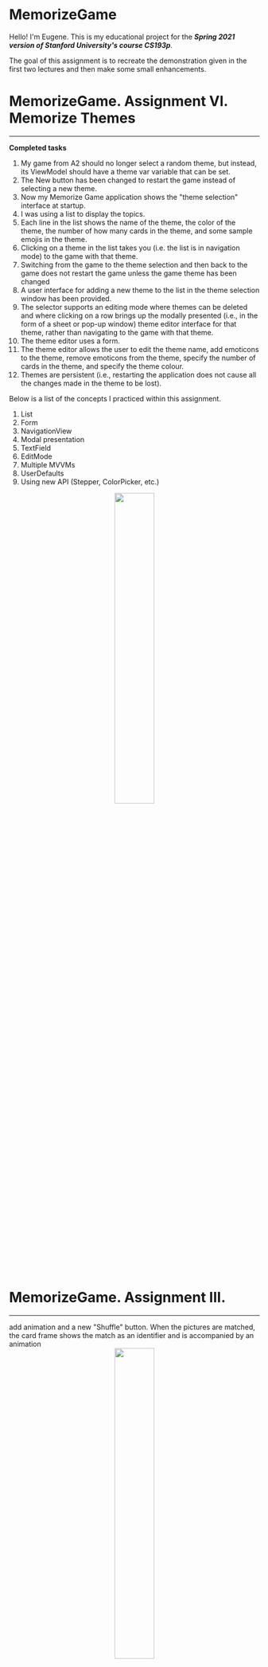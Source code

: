 # MemorizeGame

Hello! I'm Eugene.
This is my educational project for the ***Spring 2021 version of Stanford University's course CS193p***.

The goal of this assignment is to recreate the demonstration given in the first two lectures and then make some small enhancements.

# MemorizeGame. Assignment VI. Memorize Themes
<hr>

**Completed tasks**
1. My game from A2 should no longer select a random theme, but instead, its ViewModel should have a theme var variable that can be set.
2. The New button has been changed to restart the game instead of selecting a new theme.
3. Now my Memorize Game application shows the "theme selection" interface at startup. 
4. I was using a list to display the topics.
5. Each line in the list shows the name of the theme, the color of the theme, the number of how many cards in the theme, and some sample emojis in the theme.
6. Clicking on a theme in the list takes you (i.e. the list is in navigation mode) to the game with that theme.
7. Switching from the game to the theme selection and then back to the game does not restart the game unless the game theme has been changed 
8. A user interface for adding a new theme to the list in the theme selection window has been provided.
10. The selector supports an editing mode where themes can be deleted and where clicking on a row brings up the modally presented (i.e., in the form of a sheet or pop-up window) theme editor interface for that theme, rather than navigating to the game with that theme.
11. The theme editor uses a form.
12. The theme editor allows the user to edit the theme name, add emoticons to the theme, remove emoticons from the theme, specify the number of cards in the theme, and specify the theme colour.
13. Themes are persistent (i.e., restarting the application does not cause all the changes made in the theme to be lost).

Below is a list of the concepts I practiced within this assignment.
1. List
2. Form
3. NavigationView
4. Modal presentation
5. TextField
6. EditMode
7. Multiple MVVMs
8. UserDefaults
9. Using new API (Stepper, ColorPicker, etc.)


<div align="center">
     <img src = "2023-07-09 19.43.10.gif" width = "40%">
</div>

   
# MemorizeGame. Assignment III.
<hr>
add animation and a new "Shuffle" button. When the pictures are matched, the card frame shows the match as an identifier and is accompanied by an animation

<div align="center">
     <img src = "MemorizeGame/2023-06-26 20.09.26.gif" width = "40%">
</div>



# MemorizeGame. Assignment II.
<hr>

The goal of this assignment is to continue to recreate the demonstrations given in the first four lectures and then make some bigger enhancements. 
**MVVM** was used to improve the previous project.
    - MemoryGame(Model);
    - EmojiMemoryGame(ViewModel); 
    - ContentView(View).

**Completed tasks**
1. I have implemented the Memorize game working as demonstrated in lectures 1 through 4.
2. Remove the buttons for selecting a theme and (optionally) the game's name (see Assignment I).  
3. Added a formal concept of "Theme" to the model. A theme is a structure and consists of a theme name, a set of emojis to use, the number of pairs of cards to show, and the appropriate color for drawing cards.
4. At least 6 different themes are supported in your game.
5. Added a "New Game" button to my interface that starts a brand new game.
6. The new game uses a randomly selected theme, and clicking the "New Game" button causes a new random theme to be selected again.
7. The cards in the new game are completely shuffled using *randomCase*. This means that they are not in any predictable order, that they are chosen from any emoticon in the theme.
8. Entered the score of my game, deducting 1 point for each previously seen card involved in the mismatch and giving 2 points for each match (regardless of whether or not the cards were "previously seen"). The score may be negative if the user has poor memorization.
    If you first flip 🐧 + 👻, then flip 🤖 + 🏀, then flip two 👻, your score will be 2 because you scored a match (and you will not receive any penalty for flipping 🐧, ✏, or 🏀 because they have not (yet) been involved in a match and 👻 have never been involved in a match). If you flip 🐧 + 🐼 again and then flip 🏀 + 🐧, your score will be reduced by 3 full points to -1 because this 🐧 card was already seen (during the first flip) and subsequently participated in two separate discrepancies (-1 point for each discrepancy), and the 🏀 card was a discrepancy after it was already seen (-1). If you flip the 🐧 + the other 🐧 that you finally found, you get 2 points for the match and return to 1 total point.

9. The score displayed in the interface
<div align="center">
     <img src = "https://user-images.githubusercontent.com/110675494/220786090-722a1762-f0d4-46dd-93bf-7fdc07dcf529.gif" width = "60%">
</div>

# MemorizeGame. Assignment I.
<hr>

**Completed tasks**
1. I have implemented a game called "Memorize" that works as shown in lectures 1 and 2. Enter all the codes. 
2. I added the caption "Memorize!" to the top of the screen.
3. Add at least 3 "Select Theme" buttons to the interface, each of which will replace all cards with new ones containing emojis that match the selected theme.
4. The number of cards in each of the 3 themes is different but in no case less than 8.
5. The cards that appear when you click the theme button are in an unpredictable (i.e. random) order.
6. The topic buttons contain an image representing the topic and text describing the topic, arranged vertically above each other.
7. The image of the topic buttons should be created using the SF symbol associated with the topic that is selected (e.g., the car symbol and the topic "Vehicles" as shown in the "Screenshots" section below).
8. The text description of the topic selection buttons is written in a noticeably smaller font than the font chosen for the emoji on the cards.

Also, I also did an Extra credit assignment.
I made a random number of cards appear each time a theme button is chosen. It always shows at least 4 cards though. I created the randomizer() function specifically for this purpose
<div align="center">
    <img width="285" alt="214946374-84c678df-cdc0-4072-bed4-e48fe8523ab8" src="https://user-images.githubusercontent.com/110675494/220786122-24170ab5-400c-4cb3-be56-4bde1803be36.png">
</div>


<br>
<br>
<br>
<br>

This project is built on Xcode 14.2 with the use of Swift 5.7 and SwiftUI 4

My email: demenkoeugene@icloud.com





